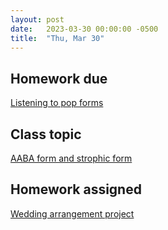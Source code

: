 ```yaml
---
layout: post
date:   2023-03-30 00:00:00 -0500
title:  "Thu, Mar 30"
---
```


## Homework due

[Listening to pop forms](https://gmuedu-my.sharepoint.com/:b:/g/personal/mlavengo_gmu_edu/EQ7q-ebuWKVCtHRMhwdqdiwBVkx3F3p-KUvtuG-v9dCVQQ?e=2Vbxuv)

## Class topic

[AABA form and strophic form](https://viva.pressbooks.pub/openmusictheory/chapter/aaba-and-strophic-form/)

## Homework assigned

[Wedding arrangement project](https://gmuedu-my.sharepoint.com/:b:/g/personal/mlavengo_gmu_edu/ESezbpGaM1dKtrGedA-YX3cB0ebfepNG3qbbaLr_1sQhuA?e=ODFk9u)

